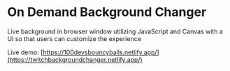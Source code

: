 # On Demand Background Changer
Live background in browser window utilizing JavaScript and Canvas with a UI so that users can customize the experience

Live demo:
[https://100devsbouncyballs.netlify.app/](https://twitchbackgroundchanger.netlify.app/)

